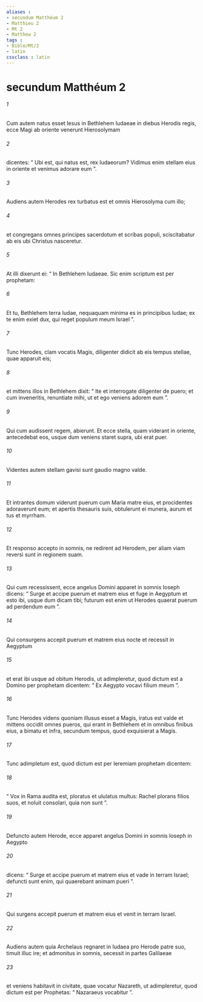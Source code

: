 ```yaml
---
aliases : 
- secundum Matthéum 2
- Matthieu 2
- Mt 2
- Matthew 2
tags : 
- Bible/Mt/2
- latin
cssclass : latin
---
```


# secundum Matthéum 2

###### 1
Cum autem natus esset Iesus in Bethlehem Iudaeae in diebus Herodis regis, ecce Magi ab oriente venerunt Hierosolymam 
###### 2
dicentes: “ Ubi est, qui natus est, rex Iudaeorum? Vidimus enim stellam eius in oriente et venimus adorare eum ”. 
###### 3
Audiens autem Herodes rex turbatus est et omnis Hierosolyma cum illo; 
###### 4
et congregans omnes principes sacerdotum et scribas populi, sciscitabatur ab eis ubi Christus nasceretur. 
###### 5
At illi dixerunt ei: “ In Bethlehem Iudaeae. Sic enim scriptum est per prophetam:
###### 6
Et tu, Bethlehem terra Iudae, nequaquam minima es in principibus Iudae; ex te enim exiet dux, qui reget populum meum Israel ”.
###### 7
Tunc Herodes, clam vocatis Magis, diligenter didicit ab eis tempus stellae, quae apparuit eis; 
###### 8
et mittens illos in Bethlehem dixit: “ Ite et interrogate diligenter de puero; et cum inveneritis, renuntiate mihi, ut et ego veniens adorem eum ”.
###### 9
Qui cum audissent regem, abierunt. Et ecce stella, quam viderant in oriente, antecedebat eos, usque dum veniens staret supra, ubi erat puer. 
###### 10
Videntes autem stellam gavisi sunt gaudio magno valde. 
###### 11
Et intrantes domum viderunt puerum cum Maria matre eius, et procidentes adoraverunt eum; et apertis thesauris suis, obtulerunt ei munera, aurum et tus et myrrham. 
###### 12
Et responso accepto in somnis, ne redirent ad Herodem, per aliam viam reversi sunt in regionem suam.
###### 13
Qui cum recessissent, ecce angelus Domini apparet in somnis Ioseph dicens: “ Surge et accipe puerum et matrem eius et fuge in Aegyptum et esto ibi, usque dum dicam tibi; futurum est enim ut Herodes quaerat puerum ad perdendum eum ”.
###### 14
Qui consurgens accepit puerum et matrem eius nocte et recessit in Aegyptum 
###### 15
et erat ibi usque ad obitum Herodis, ut adimpleretur, quod dictum est a Domino per prophetam dicentem: “ Ex Aegypto vocavi filium meum ”.
###### 16
Tunc Herodes videns quoniam illusus esset a Magis, iratus est valde et mittens occidit omnes pueros, qui erant in Bethlehem et in omnibus finibus eius, a bimatu et infra, secundum tempus, quod exquisierat a Magis. 
###### 17
Tunc adimpletum est, quod dictum est per Ieremiam prophetam dicentem:
###### 18
“ Vox in Rama audita est, ploratus et ululatus multus: Rachel plorans filios suos, et noluit consolari, quia non sunt ”.
###### 19
Defuncto autem Herode, ecce apparet angelus Domini in somnis Ioseph in Aegypto 
###### 20
dicens: “ Surge et accipe puerum et matrem eius et vade in terram Israel; defuncti sunt enim, qui quaerebant animam pueri ”. 
###### 21
Qui surgens accepit puerum et matrem eius et venit in terram Israel.
###### 22
Audiens autem quia Archelaus regnaret in Iudaea pro Herode patre suo, timuit illuc ire; et admonitus in somnis, secessit in partes Galilaeae 
###### 23
et veniens habitavit in civitate, quae vocatur Nazareth, ut adimpleretur, quod dictum est per Prophetas: “ Nazaraeus vocabitur ”.
